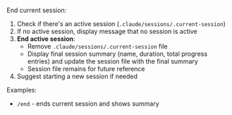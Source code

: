 End current session:

1. Check if there's an active session (`.claude/sessions/.current-session`)
2. If no active session, display message that no session is active
3. **End active session**:
   - Remove `.claude/sessions/.current-session` file
   - Display final session summary (name, duration, total progress entries) and update the session file with the final summary
   - Session file remains for future reference
4. Suggest starting a new session if needed

Examples:

- `/end` - ends current session and shows summary
